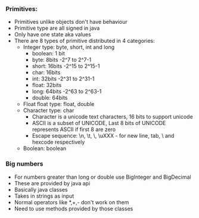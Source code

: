 ### Primitives:
 * Primitives unlike objects don't have behaviour
 * Primitive type are all signed in java 
 * Only have one state aka values
 * There are 8 types of primitive distributed in 4 categories:
    - Integer type: byte, short, int and long
        * boolean: 1 bit
        * byte: 8bits -2^7 to 2^7-1
        * short: 16bits -2^15 to 2^15-1
        * char: 16bits
        * int: 32bits -2^31 to 2^31-1
        * float: 32bits
        * long: 64bits -2^63 to 2^63-1
        * double: 64bits
    - Float float type: float, double
    - Character type: char
        * Character is a unicode text characters, 16 bits to support unicode
        * ASCII is a subset of UNICODE, Last 8 bits of UNICODE represents ASCII if first 8 are zero
        * Escape sequence: \n, \t, \\, \uXXX - for new line, tab, \ and hexcode respectively
    - Boolean: boolean

### Big numbers
 * For numbers greater than long or double use BigInteger and BigDecimal
 * These are provided by java api
 * Basically java classes 
 * Takes in strings as input
 * Normal operators like *,+,- don't work on them
 * Need to use methods provided by those classes